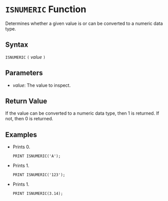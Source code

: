 # `ISNUMERIC` Function

Determines whether a given value is or can be converted to a numeric data type.

## Syntax

`ISNUMERIC` `(` *value* `)`

## Parameters

- *value*: The value to inspect.

## Return Value

If the value can be converted to a numeric data type, then 1 is returned. If not, then 0 is returned.

## Examples

- Prints 0.

    ```
    PRINT ISNUMERIC('A');
    ```

- Prints 1.

    ```
    PRINT ISNUMERIC('123');
    ```

- Prints 1.

    ```
    PRINT ISNUMERIC(3.14);
    ```
